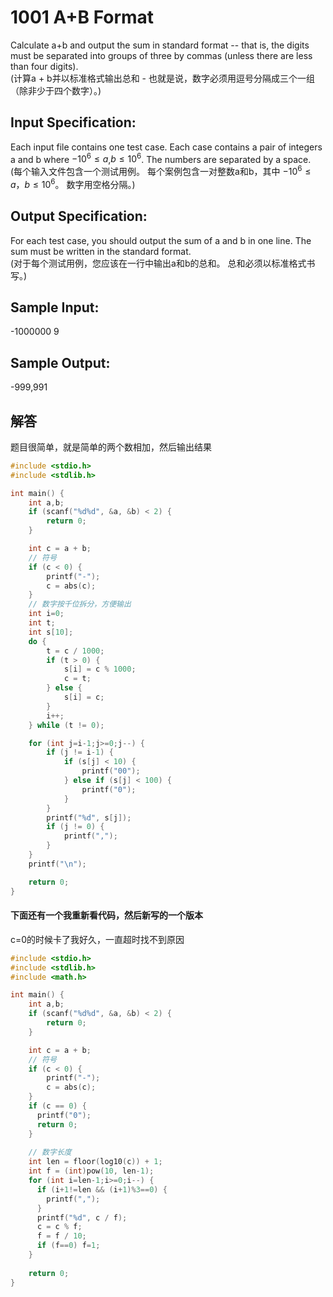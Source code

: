# 1001 A+B Format
Calculate a+b and output the sum in standard format -- that is, the digits must be separated into groups of three by commas (unless there are less than four digits).
<br/>(计算a + b并以标准格式输出总和 - 也就是说，数字必须用逗号分隔成三个一组（除非少于四个数字）。)

## Input Specification:
Each input file contains one test case. Each case contains a pair of integers a and b where $−10^6≤a$,$b≤10^6$. The numbers are separated by a space.
<br/>(每个输入文件包含一个测试用例。 每个案例包含一对整数a和b，其中 $-10^6≤a$，$b≤10^6$。 数字用空格分隔。)

## Output Specification:
For each test case, you should output the sum of a and b in one line. The sum must be written in the standard format.
<br/>(对于每个测试用例，您应该在一行中输出a和b的总和。 总和必须以标准格式书写。)

## Sample Input:
-1000000 9
## Sample Output:
-999,991

## 解答
题目很简单，就是简单的两个数相加，然后输出结果

```c
#include <stdio.h>
#include <stdlib.h>

int main() {
    int a,b;
    if (scanf("%d%d", &a, &b) < 2) {
        return 0;
    }   

    int c = a + b;
    // 符号
    if (c < 0) {
        printf("-");
        c = abs(c);
    }
    // 数字按千位拆分，方便输出
    int i=0;
    int t;
    int s[10];
    do {
        t = c / 1000;
        if (t > 0) {
            s[i] = c % 1000;
            c = t;
        } else {
            s[i] = c;
        }
        i++;
    } while (t != 0);

    for (int j=i-1;j>=0;j--) {
        if (j != i-1) {
            if (s[j] < 10) {
                printf("00");
            } else if (s[j] < 100) {
                printf("0");
            }
        }
        printf("%d", s[j]);
        if (j != 0) {
            printf(",");
        }
    }
    printf("\n");

    return 0;
}
```

#### 下面还有一个我重新看代码，然后新写的一个版本
 c=0的时候卡了我好久，一直超时找不到原因
```c
#include <stdio.h>
#include <stdlib.h>
#include <math.h>

int main() {
    int a,b;
    if (scanf("%d%d", &a, &b) < 2) {
        return 0;
    }   

    int c = a + b;
    // 符号
    if (c < 0) {
        printf("-");
        c = abs(c);
    }
    if (c == 0) {
      printf("0");
      return 0;
    }
    
    // 数字长度
    int len = floor(log10(c)) + 1;
    int f = (int)pow(10, len-1);
    for (int i=len-1;i>=0;i--) {
      if (i+1!=len && (i+1)%3==0) {
        printf(",");
      }
      printf("%d", c / f);
      c = c % f;
      f = f / 10;
      if (f==0) f=1;
    }
        
    return 0;
}
```

